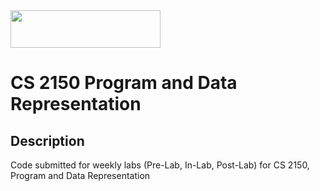<img src="https://user-images.githubusercontent.com/71230815/142028273-14bb9304-390b-4411-a06a-045072a96ffe.png" width="240" height="60">

# CS 2150 Program and Data Representation

## Description
Code submitted for weekly labs (Pre-Lab, In-Lab, Post-Lab) for CS 2150, Program and Data Representation
